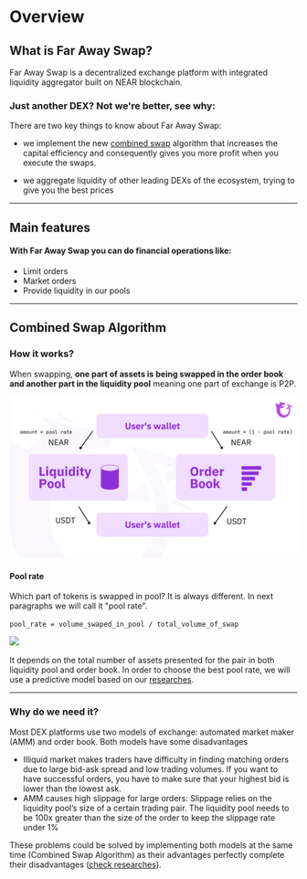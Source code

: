 # Overview

## What is Far Away Swap?
Far Away Swap is a decentralized exchange platform with integrated liquidity aggregator
built on NEAR blockchain.

### Just another DEX? Not we're better, see why:
There are two key things to know about Far Away Swap:
- we implement the new [combined swap](#combined-swap-algorithm) algorithm 
that increases the capital 
efficiency and consequently gives you more profit when you execute the swaps.

- we aggregate liquidity of other leading DEXs of the ecosystem, trying to give you the best prices


--- 

## Main features
#### With Far Away Swap you can do financial operations like:
- Limit orders
- Market orders
- Provide liquidity in our pools


 ---
## Combined Swap Algorithm

### How it works?
When swapping, **one part of assets is being
swapped in
the order book and another part in the liquidity pool** meaning one part of exchange is P2P.

![](/images/combined_swap.png)

#### Pool rate
Which part of tokens is swapped in pool? It is always different.
In next paragraphs we will call it
"pool rate".

```pool_rate = volume_swaped_in_pool / total_volume_of_swap```

![](/images/pool_rate.png)

It depends on the total number of
assets presented for the pair in both liquidity pool and
order book. In order to choose the best pool
rate, we will use a predictive model based on our [researches](researches.md).

---

### Why do we need it?
Most DEX platforms use two models of 
exchange:  automated market maker (AMM) 
and order book. Both models have some disadvantages
- Illiquid market 
makes traders have difficulty 
in finding matching orders
due to large bid-ask spread and low trading volumes.
If you want to have successful orders,
you have to make sure that your highest 
bid is lower than the lowest ask.
- AMM causes high slippage for large orders:
Slippage relies on the liquidity pool’s size of a 
certain trading pair. The liquidity pool 
needs to be 100x greater than the size 
of the order to keep the slippage rate under 1\%

These problems could be solved by
implementing both models at the same time
(Combined Swap Algorithm)
as their advantages perfectly complete 
their disadvantages ([check researches](researches.md)).
